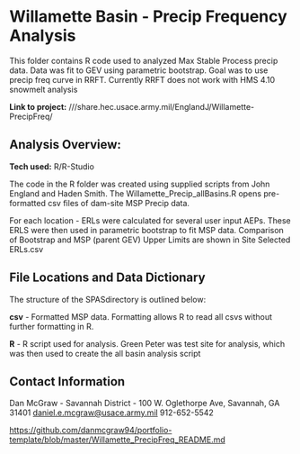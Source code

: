 # Willamette Basin - Precip Frequency Analysis

This folder contains R code used to analyzed Max Stable Process precip data. Data was fit to GEV using parametric bootstrap. Goal was to use precip freq curve in RRFT. Currently RRFT does not work with HMS 4.10 snowmelt analysis

**Link to project:** ///share.hec.usace.army.mil/EnglandJ/Willamette-PrecipFreq/

## Analysis Overview:

**Tech used:** R/R-Studio

The code in the R folder was created using supplied scripts from John England and Haden Smith. The Willamette_Precip_allBasins.R opens pre-formatted csv files of dam-site MSP Precip data. 

For each location - ERLs were calculated for several user input AEPs. These ERLS were then used in parametric bootstrap to fit MSP data. Comparison of Bootstrap and MSP (parent GEV) Upper Limits are shown in Site Selected ERLs.csv

## File Locations and Data Dictionary

The structure of the SPASdirectory is outlined below: 

**csv** - Formatted MSP data. Formatting allows R to read all csvs without further formatting in R.

**R** - R script used for analysis. Green Peter was test site for analysis, which was then used to create the all basin analysis script

## Contact Information
Dan McGraw - Savannah District - 100 W. Oglethorpe Ave, Savannah, GA 31401
daniel.e.mcgraw@usace.army.mil
912-652-5542

https://github.com/danmcgraw94/portfolio-template/blob/master/Willamette_PrecipFreq_README.md
